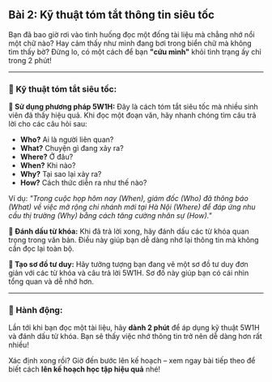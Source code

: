 ## Bài 2: Kỹ thuật tóm tắt thông tin siêu tốc

Bạn đã bao giờ rơi vào tình huống đọc một đống tài liệu mà chẳng nhớ nổi một chữ nào? Hay cảm thấy như mình đang bơi trong biển chữ mà không tìm thấy bờ? Đừng lo, có một cách để bạn **"cứu mình"** khỏi tình trạng ấy chỉ trong 2 phút!

---

### 📌 Kỹ thuật tóm tắt siêu tốc:

**🔹 Sử dụng phương pháp 5W1H:**
Đây là cách tóm tắt siêu tốc mà nhiều sinh viên đã thấy hiệu quả. Khi đọc một đoạn văn, hãy nhanh chóng tìm câu trả lời cho các câu hỏi sau:
- **Who?** Ai là người liên quan?
- **What?** Chuyện gì đang xảy ra?
- **Where?** Ở đâu?
- **When?** Khi nào?
- **Why?** Tại sao lại xảy ra?
- **How?** Cách thức diễn ra như thế nào?

Ví dụ: *"Trong cuộc họp hôm nay (When), giám đốc (Who) đã thông báo (What) về việc mở rộng chi nhánh mới tại Hà Nội (Where) để đáp ứng nhu cầu thị trường (Why) bằng cách tăng cường nhân sự (How)."*

**🔹 Đánh dấu từ khóa:**
Khi đã trả lời xong, hãy đánh dấu các từ khóa quan trọng trong văn bản. Điều này giúp bạn dễ dàng nhớ lại thông tin mà không cần đọc lại toàn bộ.

**🔹 Tạo sơ đồ tư duy:**
Hãy tưởng tượng bạn đang vẽ một sơ đồ tư duy đơn giản với các từ khóa và câu trả lời 5W1H. Sơ đồ này giúp bạn có cái nhìn tổng quan và dễ nhớ hơn.

---

### 🚀 Hành động:

Lần tới khi bạn đọc một tài liệu, hãy **dành 2 phút** để áp dụng kỹ thuật 5W1H và đánh dấu từ khóa. Bạn sẽ thấy việc nhớ thông tin trở nên dễ dàng hơn rất nhiều!

Xác định xong rồi? Giờ đến bước lên kế hoạch – xem ngay bài tiếp theo để biết cách **lên kế hoạch học tập hiệu quả** nhé!